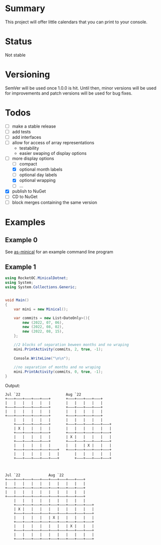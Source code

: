 # Summary
This project will offer little calendars that you can print to your console.

# Status
Not stable

# Versioning
SemVer will be used once 1.0.0 is hit. Until then, minor versions will be used for improvements and patch versions will be used for bug fixes.

# Todos

- [ ] make a stable release
- [ ] add tests
- [ ] add interfaces
- [ ] allow for access of array representations
  - testability
  - easier swaping of display options
- [ ] more display options
  - [ ] compact
  - [x] optional month labels
  - [ ] optional day labels
  - [X] optional wrapping
  - [ ] ...
- [x] publish to NuGet
- [ ] CD to NuGet
- [ ] block merges containing the same version

# Examples

## Example 0

See [as-minical](https://github.com/rocketOC/as-minical) for an example command line program

## Example 1

```csharp
using RocketOC.MinicalDotnet;
using System;
using System.Collections.Generic;


void Main()
{
	var mini = new Minical();

	var commits = new List<DateOnly>(){
		new (2022, 07, 06),
		new (2022, 08, 02),
		new (2022, 08, 15),
	};

	//2 blocks of separation beween months and no wraping
	mini.PrintActivity(commits, 2, true, -1);
	
	Console.WriteLine("\n\n");
	
	//no separation of months and no wraping
	mini.PrintActivity(commits, 0, true, -1);
}
```

Output:

```
Jul `22                     Aug `22                             
+―――+―――+―――+―――+―――+       +―――+―――+―――+―――+                   
|   |   |   |   |   |       |   |   |   |   |                   
+―――+―――+―――+―――+―――+       +―――+―――+―――+―――+                   
|   |   |   |   |   |       |   |   |   |   |                   
+―――+―――+―――+―――+―――+       +―――+―――+―――+―――+                   
    |   |   |   |   |       |   |   |   |   |                   
    +―――+―――+―――+―――+       +―――+―――+―――+―――+―――+               
    | X |   |   |   |       |   |   |   |   |   |               
    +―――+―――+―――+―――+       +―――+―――+―――+―――+―――+               
    |   |   |   |   |       | X |   |   |   |   |               
    +―――+―――+―――+―――+       +―――+―――+―――+―――+―――+               
    |   |   |   |   |       |   |   | X |   |   |               
    +―――+―――+―――+―――+―――+   +―――+―――+―――+―――+―――+               
    |   |   |   |   |   |       |   |   |   |   |               
    +―――+―――+―――+―――+―――+       +―――+―――+―――+―――+               



Jul `22             Aug `22                     
+―――+―――+―――+―――+―――+―――+―――+―――+―――+           
|   |   |   |   |   |   |   |   |   |           
+―――+―――+―――+―――+―――+―――+―――+―――+―――+           
|   |   |   |   |   |   |   |   |   |           
+―――+―――+―――+―――+―――+―――+―――+―――+―――+           
    |   |   |   |   |   |   |   |   |           
    +―――+―――+―――+―――+―――+―――+―――+―――+―――+       
    | X |   |   |   |   |   |   |   |   |       
    +―――+―――+―――+―――+―――+―――+―――+―――+―――+       
    |   |   |   |   | X |   |   |   |   |       
    +―――+―――+―――+―――+―――+―――+―――+―――+―――+       
    |   |   |   |   |   |   | X |   |   |       
    +―――+―――+―――+―――+―――+―――+―――+―――+―――+       
    |   |   |   |   |   |   |   |   |   |       
    +―――+―――+―――+―――+―――+―――+―――+―――+―――+        
```